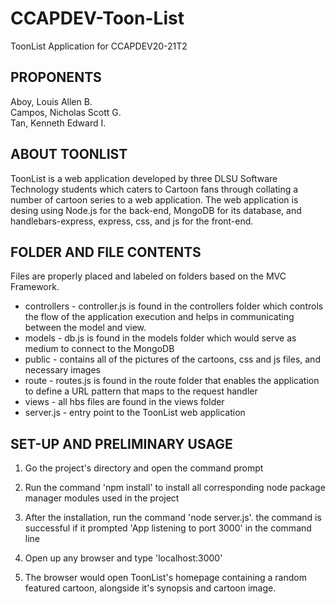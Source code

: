 # CCAPDEV-Toon-List
ToonList Application for CCAPDEV20-21T2

## PROPONENTS
Aboy, Louis Allen B.<br />
Campos, Nicholas Scott G.<br />
Tan, Kenneth Edward I.

## ABOUT TOONLIST
ToonList is a web application developed by three DLSU Software Technology students which caters to Cartoon fans through collating a number of cartoon series to a web application. The web application is desing using Node.js for the back-end, MongoDB for its database, and handlebars-express, express, css, and js for the front-end.


## FOLDER AND FILE CONTENTS
Files are properly placed and labeled on folders based on the MVC Framework.
* controllers - controller.js is found in the controllers folder which controls the flow of the application execution and helps in communicating between the model and view.
* models - db.js is found in the models folder which would serve as medium to connect to the MongoDB
* public - contains all of the pictures of the cartoons, css and js files, and necessary images
* route - routes.js is found in the route folder that enables the application to define a URL pattern that maps to the request handler
* views - all hbs files are found in the views folder
* server.js - entry point to the ToonList web application

## SET-UP AND PRELIMINARY USAGE
1. Go the project's directory and open the command prompt

2. Run the command 'npm install' to install all corresponding node package manager modules used in the project

3. After the installation, run the command 'node server.js'. the command is successful if it prompted 'App listening to port 3000'  in the command line

4. Open up any browser and type 'localhost:3000'

5. The browser would open ToonList's homepage containing a random featured cartoon, alongside it's synopsis and cartoon image. 
